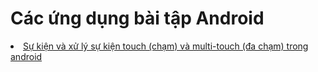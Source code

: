 <h1>Các ứng dụng bài tập Android</h1>







<li><a href="https://github.com/DuongNhatMinh/Touch-va-multi-touch">Sự kiện và xử lý sự kiện touch (chạm) và multi-touch (đa chạm) trong android</a></li>
